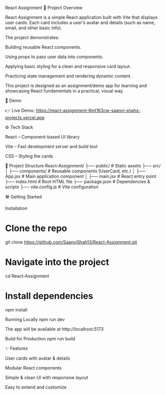 React Assignment
📌 Project Overview

React Assignment is a simple React application built with Vite that displays user cards. Each card includes a user’s avatar and details (such as name, email, and other basic info).

The project demonstrates:

Building reusable React components.

Using props to pass user data into components.

Applying basic styling for a clean and responsive card layout.

Practicing state management and rendering dynamic content.

This project is designed as an assignment/demo app for learning and showcasing React fundamentals in a practical, visual way.

🚀 Demo

👉 Live Demo: https://react-assignment-6jnt163cw-saanvi-shahs-projects.vercel.app

⚙️ Tech Stack

React – Component-based UI library

Vite – Fast development server and build tool

CSS – Styling the cards

📂 Project Structure
React-Assignment/
├── public/              # Static assets
├── src/
│   ├── components/      # Reusable components (UserCard, etc.)
│   ├── App.jsx          # Main application component
│   ├── main.jsx         # React entry point
├── index.html           # Root HTML file
├── package.json         # Dependencies & scripts
├── vite.config.js       # Vite configuration

🛠️ Getting Started

Installation
# Clone the repo
git clone https://github.com/SaanviShah13/React-Assignment.git

# Navigate into the project
cd React-Assignment

# Install dependencies
npm install

Running Locally
npm run dev


The app will be available at http://localhost:5173

Build for Production
npm run build

✨ Features

User cards with avatar & details

Modular React components

Simple & clean UI with responsive layout

Easy to extend and customize
